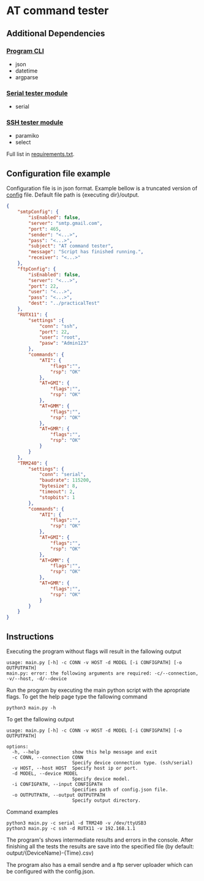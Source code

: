 # AT command tester

## Additional Dependencies

### [Program CLI](main.py)
- json
- datetime
- argparse

### [Serial tester module](modules/serialTester.py)
- serial

### [SSH tester module](modules/sshTester.py)
- paramiko
- select

Full list in [requirements.txt](requirements.txt).


## Configuration file example
Configuration file is in json format. Example bellow is a truncated version of [config](config.json) file. Default file path is {executing dir}/output.
```json
{
    "smtpConfig": {
        "isEnabled": false,
        "server": "smtp.gmail.com",
        "port": 465,
        "sender": "<...>",
        "pass": "<...>",
        "subject": "AT command tester",
        "message": "Script has finished running.",
        "receiver": "<...>"
    },
    "ftpConfig": {
        "isEnabled": false,
        "server": "<...>",
        "port": 22,
        "user": "<...>",
        "pass": "<...>",
        "dest": "../practicalTest"
    },
    "RUTX11": {
        "settings" :{
            "conn": "ssh",
            "port": 22,
            "user": "root",
            "pasw": "Admin123"
        },
        "commands": {
            "ATI": {
                "flags":"",
                "rsp": "OK"
            },
            "AT+GMI": {
                "flags":"",
                "rsp": "OK"
            },
            "AT+GMM": {
                "flags":"",
                "rsp": "OK"
            },
            "AT+GMR": {
                "flags":"",
                "rsp": "OK"
            }
        }
    },
    "TRM240": {
        "settings": {
            "conn": "serial",
            "baudrate": 115200,
            "bytesize": 8,
            "timeout": 2,
            "stopbits": 1
        },
        "commands": {
            "ATI": {
                "flags":"",
                "rsp": "OK"
            },
            "AT+GMI": {
                "flags":"",
                "rsp": "OK"
            },
            "AT+GMM": {
                "flags":"",
                "rsp": "OK"
            },
            "AT+GMR": {
                "flags":"",
                "rsp": "OK"
            }
        }
    }
}

```

## Instructions

Executing the program without flags will result in the fallowing output
```
usage: main.py [-h] -c CONN -v HOST -d MODEL [-i CONFIGPATH] [-o OUTPUTPATH]
main.py: error: the following arguments are required: -c/--connection, -v/--host, -d/--device
```

Run the program by executing the main python script with the apropriate flags. To get the help page type the fallowing command
```shell
python3 main.py -h
```
To get the fallowing output
```
usage: main.py [-h] -c CONN -v HOST -d MODEL [-i CONFIGPATH] [-o OUTPUTPATH]

options:
  -h, --help            show this help message and exit
  -c CONN, --connection CONN
                        Specify device connection type. (ssh/serial)
  -v HOST, --host HOST  Specify host ip or port.
  -d MODEL, --device MODEL
                        Specify device model.
  -i CONFIGPATH, --input CONFIGPATH
                        Specifies path of config.json file.
  -o OUTPUTPATH, --output OUTPUTPATH
                        Specify output directory.
```

Command examples
```
python3 main.py -c serial -d TRM240 -v /dev/ttyUSB3
python3 main.py -c ssh -d RUTX11 -v 192.168.1.1
```

The program's shows intermediate results and errors in the console. After finishing all the tests the results are save into the specified file (by default: output/{DeviceName}-{Time}.csv)

The program also has a email sendre and a ftp server uploader which can be configured with the config.json.